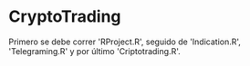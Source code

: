 # CryptoTrading

Primero se debe correr 'RProject.R', seguido de 'Indication.R', 'Telegraming.R' y por último 'Criptotrading.R'.